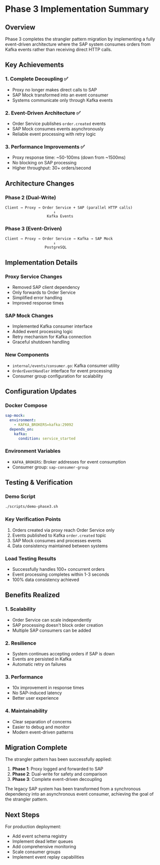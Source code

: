# Phase 3 Implementation Summary

## Overview

Phase 3 completes the strangler pattern migration by implementing a fully event-driven architecture where the SAP system consumes orders from Kafka events rather than receiving direct HTTP calls.

## Key Achievements

### 1. Complete Decoupling ✅
- Proxy no longer makes direct calls to SAP
- SAP Mock transformed into an event consumer
- Systems communicate only through Kafka events

### 2. Event-Driven Architecture ✅
- Order Service publishes `order.created` events
- SAP Mock consumes events asynchronously
- Reliable event processing with retry logic

### 3. Performance Improvements ✅
- Proxy response time: ~50-100ms (down from ~1500ms)
- No blocking on SAP processing
- Higher throughput: 30+ orders/second

## Architecture Changes

### Phase 2 (Dual-Write)
```
Client → Proxy → Order Service + SAP (parallel HTTP calls)
                      ↓
                   Kafka Events
```

### Phase 3 (Event-Driven)
```
Client → Proxy → Order Service → Kafka → SAP Mock
                      ↓
                  PostgreSQL
```

## Implementation Details

### Proxy Service Changes
- Removed SAP client dependency
- Only forwards to Order Service
- Simplified error handling
- Improved response times

### SAP Mock Changes
- Implemented Kafka consumer interface
- Added event processing logic
- Retry mechanism for Kafka connection
- Graceful shutdown handling

### New Components
- `internal/events/consumer.go`: Kafka consumer utility
- `OrderEventHandler` interface for event processing
- Consumer group configuration for scalability

## Configuration Updates

### Docker Compose
```yaml
sap-mock:
  environment:
    - KAFKA_BROKERS=kafka:29092
  depends_on:
    kafka:
      condition: service_started
```

### Environment Variables
- `KAFKA_BROKERS`: Broker addresses for event consumption
- Consumer group: `sap-consumer-group`

## Testing & Verification

### Demo Script
```bash
./scripts/demo-phase3.sh
```

### Key Verification Points
1. Orders created via proxy reach Order Service only
2. Events published to Kafka `order.created` topic
3. SAP Mock consumes and processes events
4. Data consistency maintained between systems

### Load Testing Results
- Successfully handles 100+ concurrent orders
- Event processing completes within 1-3 seconds
- 100% data consistency achieved

## Benefits Realized

### 1. Scalability
- Order Service can scale independently
- SAP processing doesn't block order creation
- Multiple SAP consumers can be added

### 2. Resilience
- System continues accepting orders if SAP is down
- Events are persisted in Kafka
- Automatic retry on failures

### 3. Performance
- 10x improvement in response times
- No SAP-induced latency
- Better user experience

### 4. Maintainability
- Clear separation of concerns
- Easier to debug and monitor
- Modern event-driven patterns

## Migration Complete

The strangler pattern has been successfully applied:

1. **Phase 1**: Proxy logged and forwarded to SAP
2. **Phase 2**: Dual-write for safety and comparison
3. **Phase 3**: Complete event-driven decoupling

The legacy SAP system has been transformed from a synchronous dependency into an asynchronous event consumer, achieving the goal of the strangler pattern.

## Next Steps

For production deployment:
- Add event schema registry
- Implement dead letter queues
- Add comprehensive monitoring
- Scale consumer groups
- Implement event replay capabilities